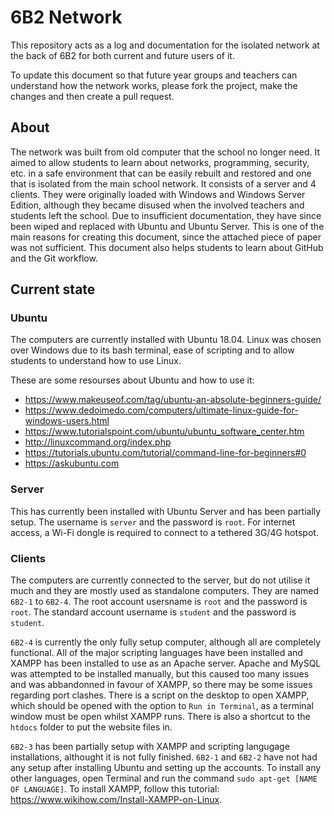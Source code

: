 # 6B2 Network

This repository acts as a log and documentation for the isolated network at the back of 6B2 for both current and future users of it.

To update this document so that future year groups and teachers can understand how the network works, please fork the project, make the changes and then create a pull request.

## About

The network was built from old computer that the school no longer need. It aimed to allow students to learn about networks, programming, security, etc. in a safe environment that can be easily rebuilt and restored and one that is isolated from the main school network. It consists of a server and 4 clients. They were originally loaded with Windows and Windows Server Edition, although they became disused when the involved teachers and students left the school. Due to insufficient documentation, they have since been wiped and replaced with Ubuntu and Ubuntu Server. This is one of the main reasons for creating this document, since the attached piece of paper was not sufficient. This document also helps students to learn about GitHub and the Git workflow.

## Current state

### Ubuntu

The computers are currently installed with Ubuntu 18.04. Linux was chosen over Windows due to its bash terminal, ease of scripting and to allow students to understand how to use Linux.

These are some resourses about Ubuntu and how to use it:
- https://www.makeuseof.com/tag/ubuntu-an-absolute-beginners-guide/
- https://www.dedoimedo.com/computers/ultimate-linux-guide-for-windows-users.html
- https://www.tutorialspoint.com/ubuntu/ubuntu_software_center.htm
- http://linuxcommand.org/index.php
- https://tutorials.ubuntu.com/tutorial/command-line-for-beginners#0
- https://askubuntu.com

### Server

This has currently been installed with Ubuntu Server and has been partially setup. The username is `server` and the password is `root`. For internet access, a Wi-Fi dongle is required to connect to a tethered 3G/4G hotspot. 

### Clients

The computers are currently connected to the server, but do not utilise it much and they are mostly used as standalone computers. They are named `6B2-1` to `6B2-4`. The root account usersname is `root` and the password is `root`. The standard account username is `student` and the password is `student`. 

`6B2-4` is currently the only fully setup computer, although all are completely functional. All of the major scripting languages have been installed and XAMPP has been installed to use as an Apache server. Apache and MySQL was attempted to be installed manually, but this caused too many issues and was abbandonned in favour of XAMPP, so there may be some issues regarding port clashes. There is a script on the desktop to open XAMPP, which should be opened with the option to `Run in Terminal`, as a terminal window must be open whilst XAMPP runs. There is also a shortcut to the `htdocs` folder to put the website files in. 

`6B2-3` has been partially setup with XAMPP and scripting langugage installations, althought it is not fully finished. `6B2-1` and `6B2-2` have not had any setup after installing Ubuntu and setting up the accounts. To install any other languages, open Terminal and run the command `sudo apt-get [NAME OF LANGUAGE]`. To install XAMPP, follow this tutorial: https://www.wikihow.com/Install-XAMPP-on-Linux.
